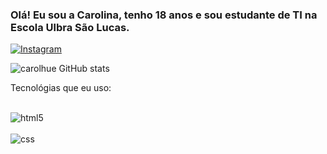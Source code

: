 
### Olá! Eu sou a Carolina, tenho 18 anos e sou estudante de TI na Escola Ulbra São Lucas.

[![Instagram](https://img.shields.io/badge/Instagram-E4405F?style=for-the-badge&logo=instagram&logoColor=white)](https://www.instagram.com/carol_jsjjs/)

![carolhue GitHub stats](https://github-readme-stats.vercel.app/api?username=carolhue&show_icons=true&theme=dracula)

Tecnológias que eu uso:
<div style= "display: inline_block"><br/>
<img align alt="html5" scr="https://img.shields.io/badge/HTML-239120?style=for-the-badge&logo=html5&logoColor=white" />
</div>

<div style= "display: inline_block"><br/>
<img align alt="css" scr="https://img.shields.io/badge/CSS-239120?&style=for-the-badge&logo=css3&logoColor=white" />
